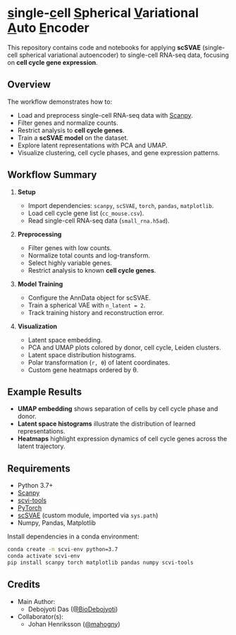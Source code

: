 # <ins>s</ins>ingle-<ins>c</ins>ell <ins>S</ins>pherical <ins>V</ins>ariational <ins>A</ins>uto <ins>E</ins>ncoder

This repository contains code and notebooks for applying **scSVAE** (single-cell spherical variational autoencoder) to single-cell RNA-seq data, focusing on **cell cycle gene expression**.

## Overview

The workflow demonstrates how to:

- Load and preprocess single-cell RNA-seq data with [Scanpy](https://scanpy.readthedocs.io/).
- Filter genes and normalize counts.
- Restrict analysis to **cell cycle genes**.
- Train a **scSVAE model** on the dataset.
- Explore latent representations with PCA and UMAP.
- Visualize clustering, cell cycle phases, and gene expression patterns.

## Workflow Summary

1. **Setup**
   - Import dependencies: `scanpy`, `scSVAE`, `torch`, `pandas`, `matplotlib`.
   - Load cell cycle gene list (`cc_mouse.csv`).
   - Read single-cell RNA-seq data (`small_rna.h5ad`).

2. **Preprocessing**
   - Filter genes with low counts.
   - Normalize total counts and log-transform.
   - Select highly variable genes.
   - Restrict analysis to known **cell cycle genes**.

3. **Model Training**
   - Configure the AnnData object for scSVAE.
   - Train a spherical VAE with `n_latent = 2`.
   - Track training history and reconstruction error.

4. **Visualization**
   - Latent space embedding.
   - PCA and UMAP plots colored by donor, cell cycle, Leiden clusters.
   - Latent space distribution histograms.
   - Polar transformation (`r, θ`) of latent coordinates.
   - Custom gene heatmaps ordered by θ.

## Example Results

- **UMAP embedding** shows separation of cells by cell cycle phase and donor.
- **Latent space histograms** illustrate the distribution of learned representations.
- **Heatmaps** highlight expression dynamics of cell cycle genes across the latent trajectory.

## Requirements

- Python 3.7+
- [Scanpy](https://scanpy.readthedocs.io/)
- [scvi-tools](https://scvi-tools.org/)
- [PyTorch](https://pytorch.org/)
- [scSVAE](https://github.com/) (custom module, imported via `sys.path`)
- Numpy, Pandas, Matplotlib

Install dependencies in a conda environment:

```bash
conda create -n scvi-env python=3.7
conda activate scvi-env
pip install scanpy torch matplotlib pandas numpy scvi-tools
```


## Credits
- Main Author: 
    - Debojyoti Das ([@BioDebojyoti](https://github.com/BioDebojyoti))   
- Collaborator(s):
    - Johan Henriksson ([@mahogny](https://github.com/mahogny))